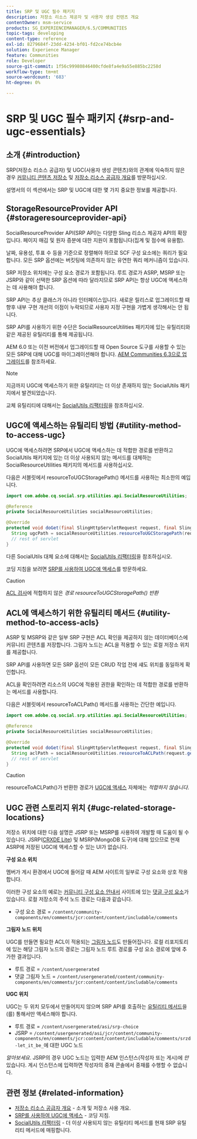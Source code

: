 ```yaml
---
title: SRP 및 UGC 필수 패키지
description: 저장소 리소스 제공자 및 사용자 생성 컨텐츠 개요
contentOwner: msm-service
products: SG_EXPERIENCEMANAGER/6.5/COMMUNITIES
topic-tags: developing
content-type: reference
exl-id: 8279684f-23dd-4234-bf01-fd2ce74bcb4e
solution: Experience Manager
feature: Communities
role: Developer
source-git-commit: 1f56c99980846400cfde8fa4e9a55e885bc2258d
workflow-type: tm+mt
source-wordcount: '683'
ht-degree: 0%

---
```


# SRP 및 UGC 필수 패키지 {#srp-and-ugc-essentials}

## 소개 {#introduction}

SRP(저장소 리소스 공급자) 및 UGC(사용자 생성 콘텐츠)와의 관계에 익숙하지 않은 경우 [커뮤니티 콘텐츠 저장소](working-with-srp.md) 및 [저장소 리소스 공급자 개요](srp.md)를 방문하십시오.

설명서의 이 섹션에서는 SRP 및 UGC에 대한 몇 가지 중요한 정보를 제공합니다.

## StorageResourceProvider API {#storageresourceprovider-api}

SocialResourceProvider API(SRP API)는 다양한 Sling 리소스 제공자 API의 확장입니다. 페이지 매김 및 원자 증분에 대한 지원이 포함됩니다(집계 및 점수에 유용함).

날짜, 유용성, 투표 수 등을 기준으로 정렬해야 하므로 SCF 구성 요소에는 쿼리가 필요합니다. 모든 SRP 옵션에는 버킷팅에 의존하지 않는 유연한 쿼리 메커니즘이 있습니다.

SRP 저장소 위치에는 구성 요소 경로가 포함됩니다. 루트 경로가 ASRP, MSRP 또는 JSRP와 같이 선택한 SRP 옵션에 따라 달라지므로 SRP API는 항상 UGC에 액세스하는 데 사용해야 합니다.

SRP API는 추상 클래스가 아니라 인터페이스입니다. 새로운 릴리스로 업그레이드할 때 향후 내부 구현 개선의 이점이 누락되므로 사용자 지정 구현을 가볍게 생각해서는 안 됩니다.

SRP API를 사용하기 위한 수단은 SocialResourceUtilities 패키지에 있는 유틸리티와 같은 제공된 유틸리티를 통해 제공됩니다.

AEM 6.0 또는 이전 버전에서 업그레이드할 때 Open Source 도구를 사용할 수 있는 모든 SRP에 대해 UGC를 마이그레이션해야 합니다. [AEM Communities 6.3으로 업그레이드](upgrade.md)를 참조하세요.

>[!NOTE]
>
>지금까지 UGC에 액세스하기 위한 유틸리티는 더 이상 존재하지 않는 SocialUtils 패키지에서 발견되었습니다.
>
>교체 유틸리티에 대해서는 [SocialUtils 리팩터링](socialutils.md)을 참조하십시오.

## UGC에 액세스하는 유틸리티 방법 {#utility-method-to-access-ugc}

UGC에 액세스하려면 SRP에서 UGC에 액세스하는 데 적합한 경로를 반환하고 SocialUtils 패키지에 있는 더 이상 사용되지 않는 메서드를 대체하는 SocialResourceUtilities 패키지의 메서드를 사용하십시오.

다음은 서블릿에서 resourceToUGCStoragePath() 메서드를 사용하는 최소한의 예입니다.

```java
import com.adobe.cq.social.srp.utilities.api.SocialResourceUtilities;

@Reference
private SocialResourceUtilities socialResourceUtilities;

@Override
protected void doGet(final SlingHttpServletRequest request, final SlingHttpServletResponse response) throws ServletException, IOException {
  String ugcPath = socialResourceUtilities.resourceToUGCStoragePath(request.getResource());
  // rest of servlet
}
```

다른 SocialUtils 대체 요소에 대해서는 [SocialUtils 리팩터링](socialutils.md)을 참조하십시오.

코딩 지침을 보려면 [SRP를 사용하여 UGC에 액세스](accessing-ugc-with-srp.md)를 방문하세요.

>[!CAUTION]
>
>[ACL 검사](srp.md#for-access-control-acls)에 적합하지 않은 *경로 resourceToUGCStoragePath() 반환*

## ACL에 액세스하기 위한 유틸리티 메서드 {#utility-method-to-access-acls}

ASRP 및 MSRP와 같은 일부 SRP 구현은 ACL 확인을 제공하지 않는 데이터베이스에 커뮤니티 콘텐츠를 저장합니다. 그림자 노드는 ACL을 적용할 수 있는 로컬 저장소 위치를 제공합니다.

SRP API를 사용하면 모든 SRP 옵션이 모든 CRUD 작업 전에 섀도 위치를 동일하게 확인합니다.

ACL을 확인하려면 리소스의 UGC에 적용된 권한을 확인하는 데 적합한 경로를 반환하는 메서드를 사용합니다.

다음은 서블릿에서 resourceToACLPath() 메서드를 사용하는 간단한 예입니다.

```java
import com.adobe.cq.social.srp.utilities.api.SocialResourceUtilities;

@Reference
private SocialResourceUtilities socialResourceUtilities;

@Override
protected void doGet(final SlingHttpServletRequest request, final SlingHttpServletResponse response) throws ServletException, IOException {
  String aclPath = socialResourceUtilities.resourceToACLPath(request.getResource());
  // rest of servlet
}
```

>[!CAUTION]
>
>resourceToACLPath()가 반환한 경로가 [UGC에 액세스](#utility-method-to-access-acls) 자체에는 *적합하지 않습니다*.

## UGC 관련 스토리지 위치 {#ugc-related-storage-locations}

저장소 위치에 대한 다음 설명은 JSRP 또는 MSRP를 사용하여 개발할 때 도움이 될 수 있습니다. JSRP([CRXDE Lite](../../help/sites-developing/developing-with-crxde-lite.md)) 및 MSRP(MongoDB 도구)에 대해 있으므로 현재 ASRP에 저장된 UGC에 액세스할 수 있는 UI가 없습니다.

**구성 요소 위치**

멤버가 게시 환경에서 UGC에 들어갈 때 AEM 사이트의 일부로 구성 요소와 상호 작용합니다.

이러한 구성 요소의 예로는 [커뮤니티 구성 요소 안내서](components-guide.md) 사이트에 있는 [댓글 구성 요소](http://localhost:4502/content/community-components/en/comments.html)가 있습니다. 로컬 저장소의 주석 노드 경로는 다음과 같습니다.

* 구성 요소 경로 = `/content/community-components/en/comments/jcr:content/content/includable/comments`

**그림자 노드 위치**

UGC를 만들면 필요한 ACL이 적용되는 [그림자 노드](srp.md#about-shadow-nodes-in-jcr)도 만들어집니다. 로컬 리포지토리에 있는 해당 그림자 노드의 경로는 그림자 노드 루트 경로를 구성 요소 경로에 앞에 추가한 결과입니다.

* 루트 경로 = `/content/usergenerated`
* 댓글 그림자 노드 = `/content/usergenerated/content/community-components/en/comments/jcr:content/content/includable/comments`

**UGC 위치**

UGC는 두 위치 모두에서 만들어지지 않으며 SRP API를 호출하는 [유틸리티 메서드](#utility-method-to-access-ugc)을(를) 통해서만 액세스해야 합니다.

* 루트 경로 = `/content/usergenerated/asi/srp-choice`
* JSRP = `/content/usergenerated/asi/jcr/content/community-components/en/comments/jcr:content/content/includable/comments/srzd-let_it_be_`에 대한 UGC 노드

*알아보세요*. JSRP의 경우 UGC 노드는 입력한 AEM 인스턴스(작성자 또는 게시)에 *만*&#x200B;있습니다. 게시 인스턴스에 입력하면 작성자의 중재 콘솔에서 중재를 수행할 수 없습니다.

## 관련 정보 {#related-information}

* [저장소 리소스 공급자 개요](srp.md) - 소개 및 저장소 사용 개요.
* [SRP를 사용하여 UGC에 액세스](accessing-ugc-with-srp.md) - 코딩 지침.
* [SocialUtils 리팩터링](socialutils.md) - 더 이상 사용되지 않는 유틸리티 메서드를 현재 SRP 유틸리티 메서드에 매핑합니다.

